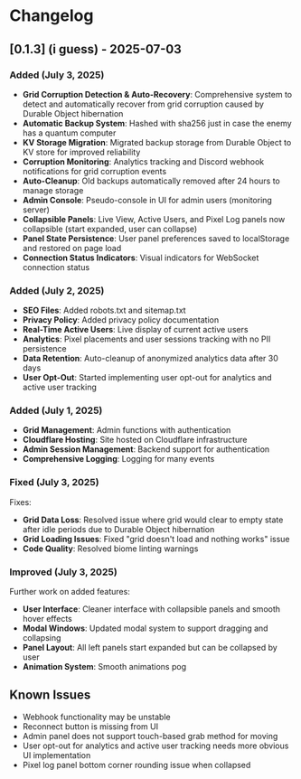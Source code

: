 # Changelog

## [0.1.3] (i guess) - 2025-07-03

### Added (July 3, 2025)

- **Grid Corruption Detection & Auto-Recovery**: Comprehensive system to detect and automatically recover from grid corruption caused by Durable Object hibernation
- **Automatic Backup System**: Hashed with sha256 just in case the enemy has a quantum computer
- **KV Storage Migration**: Migrated backup storage from Durable Object to KV store for improved reliability
- **Corruption Monitoring**: Analytics tracking and Discord webhook notifications for grid corruption events
- **Auto-Cleanup**: Old backups automatically removed after 24 hours to manage storage
- **Admin Console**: Pseudo-console in UI for admin users (monitoring server)
- **Collapsible Panels**: Live View, Active Users, and Pixel Log panels now collapsible (start expanded, user can collapse)
- **Panel State Persistence**: User panel preferences saved to localStorage and restored on page load
- **Connection Status Indicators**: Visual indicators for WebSocket connection status

### Added (July 2, 2025)

- **SEO Files**: Added robots.txt and sitemap.txt
- **Privacy Policy**: Added privacy policy documentation
- **Real-Time Active Users**: Live display of current active users
- **Analytics**: Pixel placements and user sessions tracking with no PII persistence
- **Data Retention**: Auto-cleanup of anonymized analytics data after 30 days
- **User Opt-Out**: Started implementing user opt-out for analytics and active user tracking

### Added (July 1, 2025)

- **Grid Management**: Admin functions with authentication
- **Cloudflare Hosting**: Site hosted on Cloudflare infrastructure
- **Admin Session Management**: Backend support for authentication
- **Comprehensive Logging**: Logging for many events

### Fixed (July 3, 2025)

Fixes:

- **Grid Data Loss**: Resolved issue where grid would clear to empty state after idle periods due to Durable Object hibernation
- **Grid Loading Issues**: Fixed "grid doesn't load and nothing works" issue
- **Code Quality**: Resolved biome linting warnings

### Improved (July 3, 2025)

Further work on added features:

- **User Interface**: Cleaner interface with collapsible panels and smooth hover effects
- **Modal Windows**: Updated modal system to support dragging and collapsing
- **Panel Layout**: All left panels start expanded but can be collapsed by user
- **Animation System**: Smooth animations pog

## Known Issues

- Webhook functionality may be unstable
- Reconnect button is missing from UI
- Admin panel does not support touch-based grab method for moving
- User opt-out for analytics and active user tracking needs more obvious UI implementation
- Pixel log panel bottom corner rounding issue when collapsed
